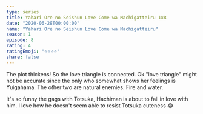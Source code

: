 ```yaml
---
type: series
title: Yahari Ore no Seishun Love Come wa Machigatteiru 1x8
date: "2020-06-28T00:00:00"
name: "Yahari Ore no Seishun Love Come wa Machigatteiru"
season: 1
episode: 8
rating: 4
ratingEmoji: "⭐️⭐️⭐️⭐️"
share: false
---
```


The plot thickens! So the love triangle is connected. Ok "love triangle" might not be accurate since the only who somewhat shows her feelings is Yuigahama. The other two are natural enemies. Fire and water.

It's so funny the gags with Totsuka, Hachiman is about to fall in love with him. I love how he doesn't seem able to resist Totsuka cuteness 😂
